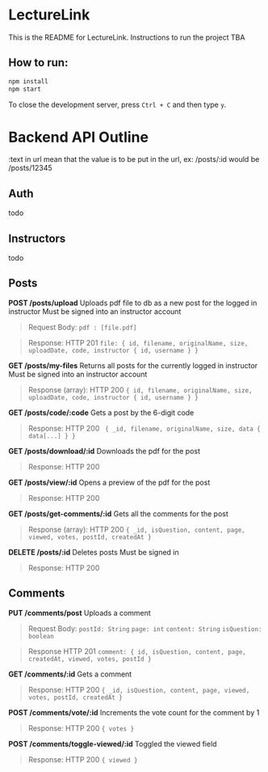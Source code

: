 ﻿# LectureLink

This is the README for LectureLink. Instructions to run the project TBA

## How to run:

```bash
npm install
npm start
```

To close the development server, press `Ctrl + C` and then type `y`.

# Backend API Outline
:text in url mean that the value is to be put in the url, ex:
/posts/:id would be /posts/12345

## Auth
todo

## Instructors
todo

## Posts
**POST /posts/upload**
Uploads pdf file to db as a new post for the logged in instructor
Must be signed into an instructor account
> Request Body: 
> `pdf : [file.pdf]`

> Response:
> HTTP 201
> `file: { id, filename, originalName, size, uploadDate, code, instructor { id, username } }`

**GET /posts/my-files**
Returns all posts for the currently logged in instructor
Must be signed into an instructor account
> Response (array):
> HTTP 200
> `{ id, filename, originalName, size, uploadDate, code, instructor { id, username } }`

**GET /posts/code/:code**
Gets a post by the 6-digit code
> Response:
> HTTP 200
>` { _id, filename, originalName, size, data { data[...] } }`

**GET /posts/download/:id**
Downloads the pdf for the post 
> Response:
> HTTP 200

**GET /posts/view/:id**
Opens a preview of the pdf for the post
> Response:
> HTTP 200

**GET /posts/get-comments/:id**
Gets all the comments for the post
> Response (array):
> HTTP 200
> `{ _id, isQuestion, content, page, viewed, votes, postId, createdAt }`

**DELETE /posts/:id**
Deletes posts
Must be signed in
> Response:
> HTTP 200

## Comments
**PUT /comments/post**
Uploads a comment
> Request Body:
> `postId: String`
> `page: int`
> `content: String`
> `isQuestion: boolean`

>Response
>HTTP 201
>`comment: { id, isQuestion, content, page, createdAt, viewed, votes, postId }`

**GET /comments/:id**
Gets a comment 
>Response:
>HTTP 200
>`{ _id, isQuestion, content, page, viewed, votes, postId, createdAt }`

**POST /comments/vote/:id**
Increments the vote count for the comment by 1
> Response:
> HTTP 200
> `{ votes }`

**POST /comments/toggle-viewed/:id**
Toggled the viewed field
> Response:
> HTTP 200
> `{ viewed }`


